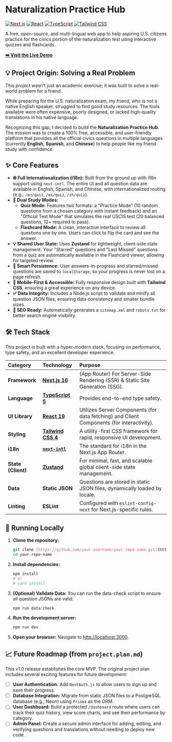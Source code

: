 # Naturalization Practice Hub

[![Next.js](https://img.shields.io/badge/Next.js-16-blue?logo=nextdotjs&style=for-the-badge)](https://nextjs.org/) [![React](https://img.shields.io/badge/React-19-blue?logo=react&style=for-the-badge)](https://react.dev/) [![TypeScript](https://img.shields.io/badge/TypeScript-5-blue?logo=typescript&style=for-the-badge)](https://www.typescriptlang.org/) [![Tailwind CSS](https://img.shields.io/badge/Tailwind_CSS-4-blue?logo=tailwindcss&style=for-the-badge)](https://tailwindcss.com/)

A free, open-source, and multi-lingual web app to help aspiring U.S. citizens practice for the civics portion of the naturalization test using interactive quizzes and flashcards.

**[➡️ Visit the Live Demo](https://us-citizenship-qa.vercel.app/en)**

## 💡 Project Origin: Solving a Real Problem


This project wasn't just an academic exercise; it was built to solve a real-world problem for a friend.

While preparing for the U.S. naturalization exam, my friend, who is not a native English speaker, struggled to find good study resources. The tools available were often expensive, poorly designed, or lacked high-quality translations in his native language.

Recognizing this gap, I decided to build the **Naturalization Practice Hub**. The mission was to create a 100% free, accessible, and user-friendly platform that provides all the official civics questions in multiple languages (currently **English**, **Spanish**, and **Chinese**) to help people like my friend study with confidence.

## ✨ Core Features

* **🌐 Full Internationalization (i18n):** Built from the ground up with i18n support using `next-intl`. The entire UI and all question data are available in English, Spanish, and Chinese, with internationalized routing (e.g., `/en/quiz`, `/es/quiz`, `/zh/quiz`).
* **🧠 Dual Study Modes:**
    * **Quiz Mode:** Features two formats: a "Practice Mode" (10 random questions from a chosen category with instant feedback) and an "Official Test Mode" that simulates the real USCIS test (20 balanced questions, 12+ required to pass).
    * **Flashcard Mode:** A clean, interactive interface to review all questions one by one. Users can click to flip the card and see the answer.
* **💡 Shared User State:** Uses **Zustand** for lightweight, client-side state management. Your "Starred" questions and "Last Missed" questions from a quiz are automatically available in the Flashcard viewer, allowing for targeted review.
* **💾 Smart Persistence:** User answers-in-progress and starred/missed questions are saved to `localStorage`, so your progress is never lost on a page refresh.
* **📱 Mobile-First & Accessible:** Fully responsive design built with **Tailwind CSS**, ensuring a great experience on any device.
* **✅ Data Integrity:** Includes a Node.js script to validate and minify all question JSON files, ensuring data consistency and smaller bundle sizes.
* **🤖 SEO Ready:** Automatically generates a `sitemap.xml` and `robots.txt` for better search engine visibility.

## 🛠️ Tech Stack

This project is built with a hyper-modern stack, focusing on performance, type safety, and an excellent developer experience.

| Category | Technology | Purpose |
| :--- | :--- | :--- |
| **Framework** | [**Next.js 16**](https://nextjs.org/) | (App Router) For Server-Side Rendering (SSR) & Static Site Generation (SSG). |
| **Language** | [**TypeScript 5**](https://www.typescriptlang.org/) | Provides end-to-end type safety. |
| **UI Library** | [**React 19**](https://react.dev/) | Utilizes Server Components (for data fetching) and Client Components (for interactivity). |
| **Styling** | [**Tailwind CSS 4**](https://tailwindcss.com/) | A utility-first CSS framework for rapid, responsive UI development. |
| **i18n** | [**`next-intl`**](https://next-intl.dev/) | The standard for i18n in the Next.js App Router. |
| **State (Client)** | [**Zustand**](https://zustand.surge.sh/) | For minimal, fast, and scalable global client-side state management. |
| **Data** | **Static JSON** | Questions are stored in static JSON files, dynamically loaded by locale. |
| **Linting** | **ESLint** | Configured with `eslint-config-next` for Next.js-specific rules. |

## 🚀 Running Locally

1.  **Clone the repository:**
    ```bash
    git clone [https://github.com/your-username/your-repo-name.git](https://github.com/your-username/your-repo-name.git)
    cd your-repo-name
    ```

2.  **Install dependencies:**
    ```bash
    npm install
    # or
    # yarn install
    ```

3.  **(Optional) Validate Data:**
    You can run the data-check script to ensure all question JSONs are valid:
    ```bash
    npm run data:check
    ```

4.  **Run the development server:**
    ```bash
    npm run dev
    ```

5.  **Open your browser:**
    Navigate to [http://localhost:3000](http://localhost:3000).

## 📈 Future Roadmap (from `project.plan.md`)

This v1.0 release establishes the core MVP. The original project plan includes several exciting features for future development:

* [ ] **User Authentication:** Add `NextAuth.js` to allow users to sign up and save their progress.
* [ ] **Database Integration:** Migrate from static JSON files to a PostgreSQL database (e.g., Neon) using `Prisma` as the ORM.
* [ ] **User Dashboard:** Build a protected `/dashboard` route where users can track their quiz history, view score charts, and see their performance by category.
* [ ] **Admin Panel:** Create a secure admin interface for adding, editing, and verifying questions and translations without needing to deploy new code.
